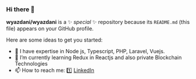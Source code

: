 ### Hi there 👋


**wyazdani/wyazdani** is a ✨ _special_ ✨ repository because its `README.md` (this file) appears on your GitHub profile.

Here are some ideas to get you started:

- 🔭 I have expertise in Node js, Typescript, PHP, Laravel, Vuejs.
- 🌱 I’m currently learning Redux in Reactjs and also private Blockchain Technologies
- 📫 How to reach me: 
:one: [LinkedIn](https://www.linkedin.com/in/waqar-yazdani/)

